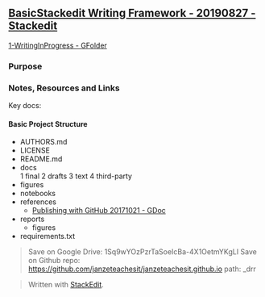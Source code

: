 
## [BasicStackedit Writing Framework - 20190827 - Stackedit](https://drive.google.com/open?id=16UU7IX9VPWWR9Q0gPX9PgrIq7YBAY-n2)

[1-WritingInProgress - GFolder](https://drive.google.com/drive/folders/1Sq9wYOzPzrTaSoeIcBa-4X1OetmYKgLI)

### Purpose

### Notes, Resources and Links

Key docs:

#### Basic Project Structure
- AUTHORS.md  
- LICENSE  
- README.md
- docs  
  1  final
  2  drafts
  3  text
  4  third-party
- figures  
-  notebooks
-  references
   -   [Publishing with GitHub 20171021 - GDoc](https://docs.google.com/document/d/1Tu_b1oixurg9lId2z3LH_ZiLz1sH9sYD9ypdmZGwE9c/edit#heading=h.q7woux43ig0v)
- reports  
  - figures  
- requirements.txt


> Save on Google Drive: 1Sq9wYOzPzrTaSoeIcBa-4X1OetmYKgLI
> Save on Github repo: https://github.com/janzeteachesit/janzeteachesit.github.io
>   path: _drr

> Written with [StackEdit](https://stackedit.io/).
<!--stackedit_data:
eyJoaXN0b3J5IjpbLTMzMTg4NjYwOCwtNTU3OTYwMjYzLC0xMz
MxMDAzMTA3XX0=
-->